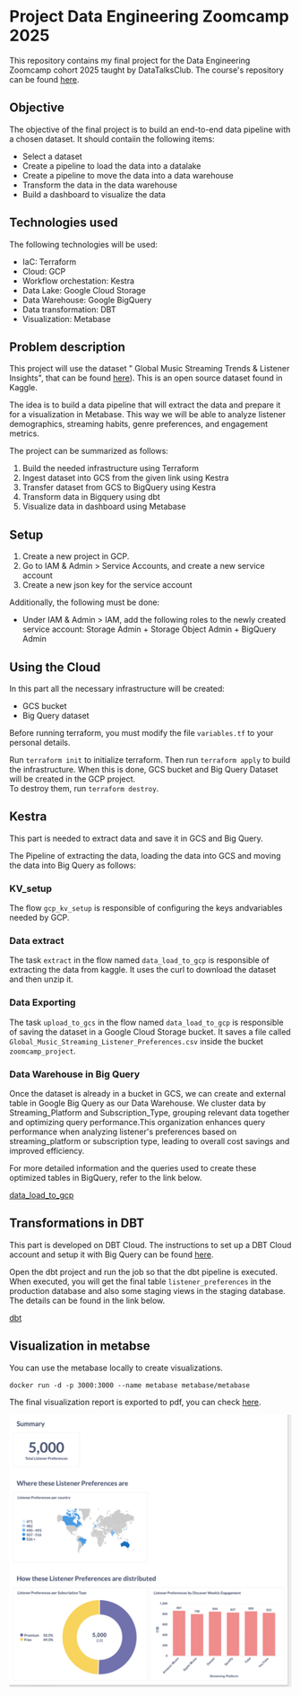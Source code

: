 # Project Data Engineering Zoomcamp 2025

This repository contains my final project for the Data Engineering Zoomcamp cohort 2025 taught by DataTalksClub. The course's repository can be found [here](https://github.com/DataTalksClub/data-engineering-zoomcamp/tree/main).

## Objective

The objective of the final project is to build an end-to-end data pipeline with a chosen dataset. It should contaiin the following items:

- Select a dataset
- Create a pipeline to load the data into a datalake
- Create a pipeline to move the data into a data warehouse
- Transform the data in the data warehouse
- Build a dashboard to visualize the data

## Technologies used

The following technologies will be used:

- IaC: Terraform
- Cloud: GCP
- Workflow orchestation: Kestra
- Data Lake: Google Cloud Storage
- Data Warehouse: Google BigQuery
- Data transformation: DBT
- Visualization: Metabase

## Problem description

This project will use the dataset " Global Music Streaming Trends & Listener Insights", that can be found [here](https://www.kaggle.com/datasets/atharvasoundankar/global-music-streaming-trends-and-listener-insights/data)). This is an open source dataset found in Kaggle.

The idea is to build a data pipeline that will extract the data and prepare it for a visualization in Metabase. This way we will be able to analyze listener demographics, streaming habits, genre preferences, and engagement metrics.

The project can be summarized as follows:

1. Build the needed infrastructure using Terraform
2. Ingest dataset into GCS from the given link using Kestra
3. Transfer dataset from GCS to BigQuery using Kestra
4. Transform data in Bigquery using dbt
5. Visualize data in dashboard using Metabase

## Setup

1. Create a new project in GCP.
2. Go to IAM & Admin > Service Accounts, and create a new service account
3. Create a new json key for the service account

Additionally, the following must be done:

- Under IAM & Admin > IAM, add the following roles to the newly created service account: Storage Admin + Storage Object Admin + BigQuery Admin

## Using the Cloud

In this part all the necessary infrastructure will be created:

- GCS bucket
- Big Query dataset

Before running terraform, you must modify the file `variables.tf` to your personal details.

Run `terraform init` to initialize terraform. Then run `terraform apply` to build the infrastructure. When this is done, GCS bucket and Big Query Dataset will be created in the GCP project.\
To destroy them, run `terraform destroy`.

## Kestra

This part is needed to extract data and save it in GCS and Big Query.

The Pipeline of extracting the data, loading the data into GCS and moving the data into Big Query as follows:

### KV_setup

The flow `gcp_kv_setup` is responsible of configuring the keys andvariables needed by GCP.

### Data extract

The task `extract` in the flow named `data_load_to_gcp` is responsible of extracting the data from kaggle. It uses the curl to download the dataset and then unzip it.

### Data Exporting

The task `upload_to_gcs` in the flow named `data_load_to_gcp` is responsible of saving the dataset in a Google Cloud Storage bucket. It saves a file called `Global_Music_Streaming_Listener_Preferences.csv` inside the bucket `zoomcamp_project`.

### Data Warehouse in Big Query

Once the dataset is already in a bucket in GCS, we can create and external table in Google Big Query as our Data Warehouse. We cluster data by Streaming_Platform and Subscription_Type, grouping relevant data together and optimizing query performance.This organization enhances query performance when analyzing listener's preferences based on streaming_platform or subscription type, leading to overall cost savings and improved efficiency.

For more detailed information and the queries used to create these optimized tables in BigQuery, refer to the link below.

[data_load_to_gcp](https://github.com/SitaraJin/zoomcamp_project_2025/blob/7b232bdf3cd79bca1abeb15c02a9b5947a6e1be7/kestra/data_load_to_gcp.yaml)

## Transformations in DBT

This part is developed on DBT Cloud. The instructions to set up a DBT Cloud account and setup it with Big Query can be found [here](https://github.com/DataTalksClub/data-engineering-zoomcamp/blob/main/04-analytics-engineering/dbt_cloud_setup.md).

Open the dbt project and run the job so that the dbt pipeline is executed. When executed, you will get the final table `listener_preferences` in the production database and also some staging views in the staging database. The details can be found in the link below.

[dbt](https://github.com/SitaraJin/zoomcamp_project_2025/tree/7b232bdf3cd79bca1abeb15c02a9b5947a6e1be7/dbt)

## Visualization in metabse

You can use the metabase locally to create visualizations.

```
docker run -d -p 3000:3000 --name metabase metabase/metabase
```

The final visualization report is exported to pdf, you can check [here](https://github.com/SitaraJin/zoomcamp_project_2025/blob/0fdab94ce166f64b134aa94984b6f2af2b8bf6dc/visualization/Listener%20Preferences.pdf).


![image](https://github.com/SitaraJin/zoomcamp_project_2025/blob/main/visualization/image0.png)
